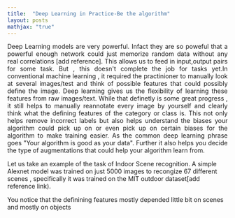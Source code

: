 ```yaml
---
title:  "Deep Learning in Practice-Be the algorithm"
layout: posts
mathjax: "true"
---
```


<p style="text-align:justify">Deep Learning models are very powerful. Infact they are so poweful that a powerful enough network could just memorize random data without any real correlations [add reference]. This allows us to feed in input,output pairs for some task. But , this doesn't complete the job for tasks yet.In conventional machine learning , it required the practinioner to manually look at several images/test and think of possible features that could possibly define the image. Deep learning gives us the flexibility of learning these features from raw images/text. While that definetly is some great progress , it still helps to manually reannotate every image by yourself and clearly think what the defining features of the category or class is. This not only helps remove incorrect labels but also helps understand the biases your algorithm could pick up on or even pick up on certain biases for the algorithm to make training easier. As the common deep learning phrase goes "Your algorithm is good as your data". Further it also helps you decide the type of augmentations that could help your algorithm learn from.</p>

<p>Let us take an example of the task of Indoor Scene recognition. A simple Alexnet model was trained on just 5000 images to recongize 67 different scenes , specifically it was trained on the MIT outdoor dataset[add reference link).</p>

<p>You notice that the definining features mostly depended little bit on scenes and mostly on objects</p>
